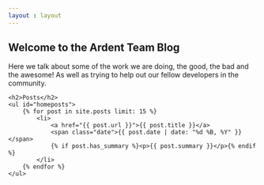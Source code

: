 ```yaml
---
layout : layout
---
```


<div class="post">
    <div>
	    <h2>Welcome to the Ardent Team Blog</h2>
	    <p>Here we talk about some of the work we are doing, the good, the bad and the awesome! As well as trying to help out our fellow developers in the community. </p>
    </div>

    <h2>Posts</h2>
    <ul id="homeposts">
        {% for post in site.posts limit: 15 %}
		    <li>
			    <a href="{{ post.url }}">{{ post.title }}</a>
			    <span class="date">{{ post.date | date: "%d %B, %Y" }}</span>
                {% if post.has_summary %}<p>{{ post.summary }}</p>{% endif %}
		    </li>
        {% endfor %}
    </ul>
</div>